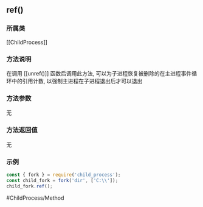 ## ref()
### 所属类
[[ChildProcess]]

### 方法说明
在调用 [[unref()]] 函数后调用此方法, 可以为子进程恢复被删除的在主进程事件循环中的引用计数, 以强制主进程在子进程退出后才可以退出

### 方法参数
无

### 方法返回值
无

### 示例
```javascript
const { fork } = require('child_process');
const child_fork = fork('dir', ['C:\\']);
child_fork.ref();
```

#ChildProcess/Method